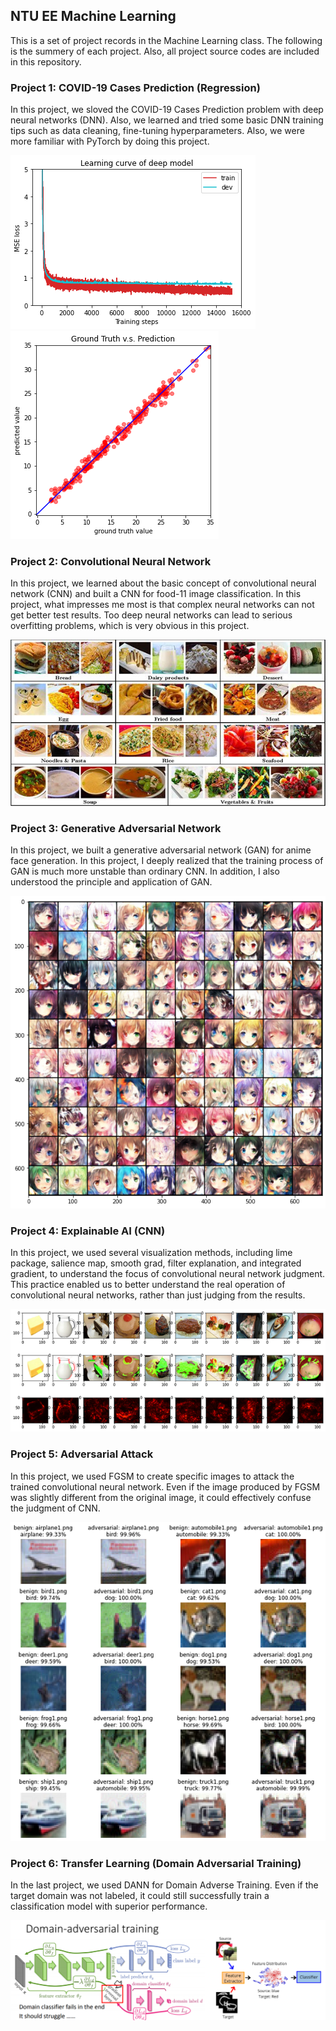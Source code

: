 ## NTU EE Machine Learning

This is a set of project records in the Machine Learning class. The following is the summery of each project. Also, all project source codes are included in this repository.

### Project 1: COVID-19 Cases Prediction (Regression)
In this project, we sloved the COVID-19 Cases Prediction problem with deep neural networks (DNN). Also, we learned and tried some basic DNN training tips such as data cleaning, fine-tuning hyperparameters. Also, we were more familiar with PyTorch by doing this project.

![](/images/1-1.png "")
![](/images/1-2.png "")

### Project 2: Convolutional Neural Network
In this project, we learned about the basic concept of convolutional neural network (CNN) and built a CNN for food-11 image classification. In this project, what impresses me most is that complex neural networks can not get better test results. Too deep neural networks can lead to serious overfitting problems, which is very obvious in this project.

![](/images/2.jpg "")

### Project 3: Generative Adversarial Network
In this project, we built a generative adversarial network (GAN) for anime face generation. In this project, I deeply realized that the training process of GAN is much more unstable than ordinary CNN. In addition, I also understood the principle and application of GAN.

![](/images/3.png "")

### Project 4: Explainable AI (CNN)
In this project, we used several visualization methods, including lime package, salience map, smooth grad, filter explanation, and integrated gradient, to understand the focus of convolutional neural network judgment. This practice enabled us to better understand the real operation of convolutional neural networks, rather than just judging from the results.

![](/images/4.png "")

### Project 5: Adversarial Attack
In this project, we used FGSM to create specific images to attack the trained convolutional neural network. Even if the image produced by FGSM was slightly different from the original image, it could effectively confuse the judgment of CNN.

![](/images/5.png "")

### Project 6: Transfer Learning (Domain Adversarial Training)
In the last project, we used DANN for Domain Adverse Training. Even if the target domain was not labeled, it could still successfully train a classification model with superior performance.

![](/images/6.png "")
